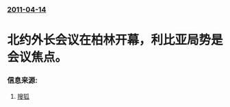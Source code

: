 ### [2011-04-14](/news/2011/04/14/index.md)

##### 
#  北约外长会议在柏林开幕，利比亚局势是会议焦点。




### 信息来源:

1. [搜狐](http://roll.sohu.com/20110414/n305823304.shtml)
